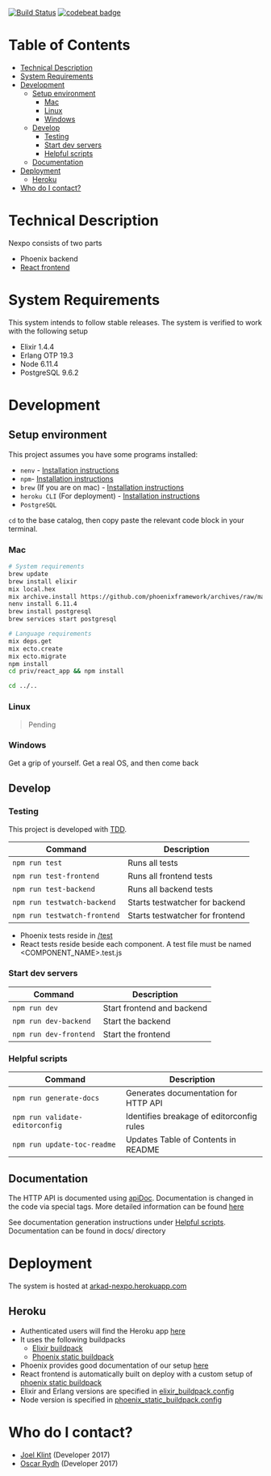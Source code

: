 [![Build Status](https://travis-ci.org/careerfairsystems/nexpo.svg?branch=master)](https://travis-ci.org/careerfairsystems/nexpo)
[![codebeat badge](https://codebeat.co/badges/144efba7-bfd8-47d6-807f-a5eda28a9590)](https://codebeat.co/projects/github-com-careerfairsystems-nexpo-master)
# Table of Contents
<!-- To update table of contents: npm run update-toc-readme -->

<!-- START doctoc generated TOC please keep comment here to allow auto update -->
<!-- DON'T EDIT THIS SECTION, INSTEAD RE-RUN doctoc TO UPDATE -->


- [Technical Description](#technical-description)
- [System Requirements](#system-requirements)
- [Development](#development)
  - [Setup environment](#setup-environment)
    - [Mac](#mac)
    - [Linux](#linux)
    - [Windows](#windows)
  - [Develop](#develop)
    - [Testing](#testing)
    - [Start dev servers](#start-dev-servers)
    - [Helpful scripts](#helpful-scripts)
  - [Documentation](#documentation)
- [Deployment](#deployment)
  - [Heroku](#heroku)
- [Who do I contact?](#who-do-i-contact)

<!-- END doctoc generated TOC please keep comment here to allow auto update -->

# Technical Description
Nexpo consists of two parts
- Phoenix backend
- [React frontend](priv/react_app)

# System Requirements
This system intends to follow stable releases. The system is verified to work with the following setup
- Elixir 1.4.4
- Erlang OTP 19.3
- Node 6.11.4
- PostgreSQL 9.6.2

# Development
## Setup environment
This project assumes you have some programs installed:
- ```nenv``` - [Installation instructions](https://github.com/ryuone/nenv#installation)
- ```npm```- [Installation instructions](https://www.npmjs.com/get-npm)
- ```brew``` (If you are on mac) - [Installation instructions](https://brew.sh/index.html)
- ```heroku CLI``` (For deployment) - [Installation instructions](https://devcenter.heroku.com/articles/heroku-cli)
- ```PostgreSQL```

```cd``` to the base catalog, then copy paste the relevant code block in your terminal.
### Mac
```sh
# System requirements
brew update
brew install elixir
mix local.hex
mix archive.install https://github.com/phoenixframework/archives/raw/master/phoenix_new.ez
nenv install 6.11.4
brew install postgresql
brew services start postgresql

# Language requirements
mix deps.get
mix ecto.create
mix ecto.migrate
npm install
cd priv/react_app && npm install

cd ../..
```
### Linux
>Pending

### Windows
Get a grip of yourself. Get a real OS, and then come back

## Develop

### Testing
This project is developed with [TDD](https://en.wikipedia.org/wiki/Test-driven_development).

| Command                      | Description                     |
|------------------------------|---------------------------------|
| `npm run test`               | Runs all tests                  |
| `npm run test-frontend`      | Runs all frontend tests         |
| `npm run test-backend`       | Runs all backend tests          |
| `npm run testwatch-backend`  | Starts testwatcher for backend  |
| `npm run testwatch-frontend` | Starts testwatcher for frontend |

- Phoenix tests reside in [/test](/test)
- React tests reside beside each component. A test file must be named <COMPONENT_NAME>.test.js

### Start dev servers
| Command                | Description                |
|------------------------|----------------------------|
| `npm run dev`          | Start frontend and backend |
| `npm run dev-backend`  | Start the backend          |
| `npm run dev-frontend` | Start the frontend         |

### Helpful scripts
| Command                         | Description                               |
|---------------------------------|-------------------------------------------|
| `npm run generate-docs`         | Generates documentation for HTTP API      |
| `npm run validate-editorconfig` | Identifies breakage of editorconfig rules |
| `npm run update-toc-readme`     | Updates Table of Contents in README       |


## Documentation
The HTTP API is documented using [apiDoc](http://apidocjs.com).
Documentation is changed in the code via special tags. More detailed information can be found [here](http://apidocjs.com/#params)

See documentation generation instructions under [Helpful scripts](#helpful-scripts).
Documentation can be found in docs/ directory

# Deployment
The system is hosted at [arkad-nexpo.herokuapp.com](https://arkad-nexpo.herokuapp.com)
## Heroku
- Authenticated users will find the Heroku app [here](https://dashboard.heroku.com/apps/arkad-nexpo)
- It uses the following buildpacks
  - [Elixir buildpack](https://github.com/HashNuke/heroku-buildpack-elixir)
  - [Phoenix static buildpack](https://github.com/gjaldon/heroku-buildpack-phoenix-static)
- Phoenix provides good documentation of our setup [here](http://www.phoenixframework.org/docs/heroku)
- React frontend is automatically built on deploy with a custom setup of [phoenix static buildpack](https://github.com/gjaldon/heroku-buildpack-phoenix-static)
- Elixir and Erlang versions are specified in [elixir_buildpack.config](elixir_buildpack.config)
- Node version is specified in [phoenix_static_buildpack.config](phoenix_static_buildpack.config)

# Who do I contact?
- [Joel Klint](mailto:joel.klint@gmail.com) (Developer 2017)
- [Oscar Rydh](mailto:oscar.rydh.93@gmail.com) (Developer 2017)
